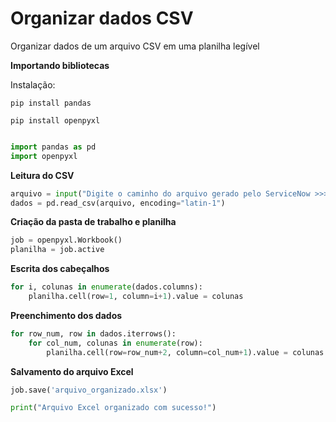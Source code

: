 <h1>Organizar dados CSV </h1>

<p>Organizar dados de um arquivo CSV em uma planilha legível </p>

<strong> Importando bibliotecas </strong>
<p>Instalação:</p>

```
pip install pandas
```
```
pip install openpyxl
```

```python

import pandas as pd
import openpyxl
```



<strong> Leitura do CSV </strong>

```python 
arquivo = input("Digite o caminho do arquivo gerado pelo ServiceNow >>>")
dados = pd.read_csv(arquivo, encoding="latin-1")
```

<strong> Criação da pasta de trabalho e planilha </strong>

```python
job = openpyxl.Workbook()
planilha = job.active
```
<strong> Escrita dos cabeçalhos </strong>
```python
for i, colunas in enumerate(dados.columns):
    planilha.cell(row=1, column=i+1).value = colunas
```

<strong> Preenchimento dos dados </strong>
```python
for row_num, row in dados.iterrows():
    for col_num, colunas in enumerate(row):
        planilha.cell(row=row_num+2, column=col_num+1).value = colunas
```
<strong> Salvamento do arquivo Excel </strong> 
```python 
job.save('arquivo_organizado.xlsx')

print("Arquivo Excel organizado com sucesso!")
```
